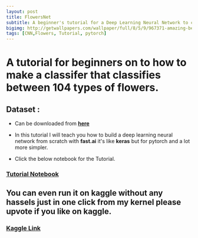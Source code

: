 ```yaml
---
layout: post
title: FlowersNet
subtitle: A beginner's tutorial for a Deep Learning Neural Network to classify 104 types of flowers.
bigimg: http://getwallpapers.com/wallpaper/full/8/5/9/967371-amazing-beautiful-flowers-wallpaper-1920x1200-for-pc.jpg
tags: [CNN,Flowers, Tutorial, pytorch]
---
```


# A  tutorial for beginners on to how to make a classifer that classifies between 104 types of flowers.

## Dataset :
* Can be downloaded from [**here**](https://www.kaggle.com/ianmoone0617/flower-goggle-tpu-classification)

* In  this tutorial I will teach you how to build a deep learning neural network from scratch with **fast.ai** it's like **keras** but for pytorch and a lot more simpler.

* Click the below notebook for the Tutorial.

### [**Tutorial Notebook**](https://shadab4150.github.io/Deep-Learning-Classifiers/104_flowers_classification.html)

## You can even run it on **kaggle** without any hassels just in one click from my kernel please upvote if you like on kaggle. 

### [**Kaggle Link**](https://www.kaggle.com/ianmoone0617/flower-gpu-fastai)
